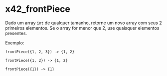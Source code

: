 # x42_frontPiece

Dado um array `int` de qualquer tamanho, retorne um novo array com seus 2 primeiros elementos. Se o array for menor que 2, use quaisquer elementos presentes.

Exemplo:
```
frontPiece({1, 2, 3}) -> {1, 2}

frontPiece({1, 2}) -> {1, 2}

frontPiece({1}) -> {1}
```